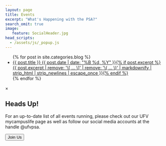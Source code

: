 ```yaml
---
layout: page
title: Events
excerpt: "What's Happening with the PSA?"
search_omit: true
image:
   feature: SocialHeader.jpg
head_scripts:
  - /assets/js/_popup.js
---
```


<link href="assets/css/popup.css" rel="stylesheet"></link>

<ul class="post-list">
{% for post in site.categories.blog %} 
  <li><article><a href="{{ site.url }}{{ post.url }}">{{ post.title }} <span class="entry-date"><time datetime="{{ post.date | date_to_xmlschema }}">{{ post.date | date: "%B %d, %Y" }}</time></span>{% if post.excerpt %} <span class="excerpt">{{ post.excerpt | remove: '\[ ... \]' | remove: '\( ... \)' | markdownify | strip_html | strip_newlines | escape_once }}</span>{% endif %}</a></article></li>
{% endfor %}
</ul>

<div id="myModal" class="modal">
  <!-- Modal content -->
  <div class="modal-content">
    <div class="modal-header">
      <span class="close">&times;</span>
      <h2>Heads Up!</h2>
    </div>
    <div class="modal-body">
      <p>For an up-to-date list of all events running, please check out 
	  our UFV mycampuslife page as well as follow our social media accounts 
	  at the handle @ufvpsa.</p>
    </div>
    <div class="modal-footer">
     <!--<h3>Modal Footer</h3>-->
      <button class="myBtn" onclick="window.location.href='https://ufv.campuslabs.ca/engage/organization/ufvpsa'">Join Us</button>
    </div>
  </div>
</div>